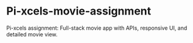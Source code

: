 # Pi-xcels-movie-assignment
Pi-xcels assignment: Full-stack movie app with APIs, responsive UI, and detailed movie view.

